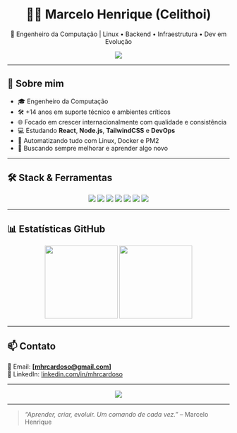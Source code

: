 <h1 align="center">👨‍💻 Marcelo Henrique (Celithoi)</h1>
<p align="center">🚀 Engenheiro da Computação | Linux • Backend • Infraestrutura • Dev em Evolução</p>

<p align="center">
  <img src="https://capsule-render.vercel.app/api?type=waving&color=0:1e1e2f,100:007acc&height=200&section=header&text=Celithoi%20🚀&fontSize=40&fontAlignY=35&desc=Bem-vindo%20ao%20meu%20universo%20tech!&descAlignY=60&animation=fadeIn" />
</p>

---

## 🧠 Sobre mim

- 🎓 Engenheiro da Computação
- 🛠️ +14 anos em suporte técnico e ambientes críticos
- 🌐 Focado em crescer internacionalmente com qualidade e consistência
- 💻 Estudando **React**, **Node.js**, **TailwindCSS** e **DevOps**
- 🔐 Automatizando tudo com Linux, Docker e PM2
- 🧩 Buscando sempre melhorar e aprender algo novo

---

## 🛠️ Stack & Ferramentas

<p align="center">
  <img src="https://img.shields.io/badge/Linux-FCC624?style=for-the-badge&logo=linux&logoColor=black" />
  <img src="https://img.shields.io/badge/Docker-2496ED?style=for-the-badge&logo=docker&logoColor=white" />
  <img src="https://img.shields.io/badge/Node.js-339933?style=for-the-badge&logo=nodedotjs&logoColor=white" />
  <img src="https://img.shields.io/badge/React-20232A?style=for-the-badge&logo=react&logoColor=61DAFB" />
  <img src="https://img.shields.io/badge/TailwindCSS-38B2AC?style=for-the-badge&logo=tailwind-css&logoColor=white" />
  <img src="https://img.shields.io/badge/MySQL-005C84?style=for-the-badge&logo=mysql&logoColor=white" />
  <img src="https://img.shields.io/badge/Git-F05032?style=for-the-badge&logo=git&logoColor=white" />
</p>

---

## 📊 Estatísticas GitHub

<p align="center">
  <img src="https://github-readme-stats.vercel.app/api?username=Celithoi&show_icons=true&theme=radical&count_private=true" height="165">
  <img src="https://github-readme-stats.vercel.app/api/top-langs/?username=Celithoi&layout=compact&theme=radical" height="165">
</p>

---

## 📫 Contato

📧 Email: **[mhrcardoso@gmail.com]**  
💼 LinkedIn: [linkedin.com/in/mhrcardoso](https://www.linkedin.com/in/mhrcardoso/)

---

<p align="center">
  <img src="https://readme-typing-svg.herokuapp.com?font=Fira+Code&pause=1000&center=true&vCenter=true&width=435&lines=Bem-vindo%2C+explorador+tech!;Codando%2C+otimizando+e+evoluindo+sempre...;Seja+curioso.+Aprenda+todo+dia."/>
</p>

---

> *“Aprender, criar, evoluir. Um comando de cada vez.”* – Marcelo Henrique


